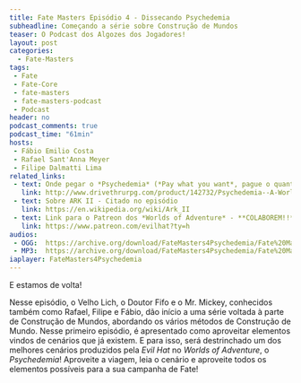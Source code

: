 ```yaml
---
title: Fate Masters Episódio 4 - Dissecando Psychedemia
subheadline: Começando a série sobre Construção de Mundos
teaser: O Podcast dos Algozes dos Jogadores!
layout: post
categories:
  - Fate-Masters
tags:
 - Fate
 - Fate-Core
 - fate-masters
 - fate-masters-podcast
 - Podcast
header: no
podcast_comments: true 
podcast_time: "61min"
hosts:
 - Fábio Emilio Costa
 - Rafael Sant'Anna Meyer
 - Filipe Dalmatti Lima
related_links:
 - text: Onde pegar o *Psychedemia* (*Pay what you want*, pague o quanto quiser, inclusive ZERO!)
   link: http://www.drivethrurpg.com/product/142732/Psychedemia--A-World-of-Adventure-for-Fate-Core
 - text: Sobre ARK II - Citado no episódio
   link: https://en.wikipedia.org/wiki/Ark_II
 - text: Link para o Patreon dos *Worlds of Adventure* - **COLABOREM!!**
   link: https://www.patreon.com/evilhat?ty=h
audios:
 - OGG:  https://archive.org/download/FateMasters4Psychedemia/Fate%20Masters%20%234%20-%20Psychedemia.ogg
 - MP3:  https://archive.org/download/FateMasters4Psychedemia/Fate%20Masters%20%234%20-%20Psychedemia.mp3
iaplayer: FateMasters4Psychedemia
---
```


E estamos de volta!

Nesse episódio, o Velho Lich, o Doutor Fifo e o Mr. Mickey, conhecidos
também como Rafael,  Filipe e Fábio, dão início a  uma série voltada à
parte  de  Construção  de  Mundos,  abordando  os  vários  métodos  de
Construção  de  Mundo. Nesse  primeiro  episódio,  é apresentado  como
aproveitar elementos vindos  de cenários que já existem.  E para isso,
será destrinchado um dos melhores  cenários produzidos pela *Evil Hat*
no *Worlds of Adventure*, o  *Psychedemia*! Aproveite a viagem, leia o
cenário e aproveite  todos os elementos possíveis para  a sua campanha
de Fate!

